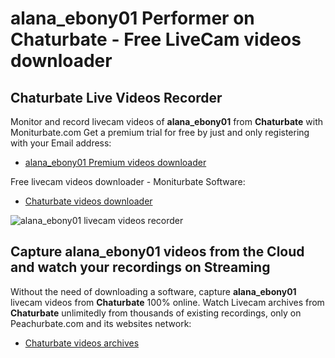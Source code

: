 # alana_ebony01 Performer on Chaturbate - Free LiveCam videos downloader

## Chaturbate Live Videos Recorder

Monitor and record livecam videos of **alana_ebony01** from **Chaturbate** with Moniturbate.com
Get a premium trial for free by just and only registering with your Email address:
* [alana_ebony01 Premium videos downloader](https://moniturbate.com/request-demo-licence-key.html)

Free livecam videos downloader - Moniturbate Software:
* [Chaturbate videos downloader](https://moniturbate.com/moniturbate-download-software.html)

![alana_ebony01 livecam videos recorder](https://peachurnet.com/templates/moniturbate-software.png)


## Capture alana_ebony01 videos from the Cloud and watch your recordings on Streaming

Without the need of downloading a software, capture **alana_ebony01** livecam videos from **Chaturbate** 100% online.
Watch Livecam archives from **Chaturbate** unlimitedly from thousands of existing recordings, only on Peachurbate.com and its websites network:
* [Chaturbate videos archives](https://peachurnet.com/)